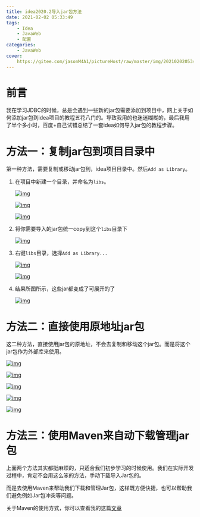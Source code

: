 ```yaml
---
title: idea2020.2导入jar包方法
date: 2021-02-02 05:33:49
tags:
	- Idea
	- JavaWeb
	- 配置
categories:
	- JavaWeb
cover:
	https://gitee.com/jasonM4A1/pictureHost/raw/master/img/20210202053451.jpg
---
```


# 前言

我在学习JDBC的时候，总是会遇到一些新的jar包需要添加到项目中，网上关于如何添加jar包到idea项目的教程五花八门的。导致我用的也迷迷糊糊的，最后我用了半个多小时，百度+自己试错总结了一套idea如何导入jar包的教程步骤。

# 方法一：复制jar包到项目目录中

第一种方法，需要复制或移动jar包到，idea项目目录中。然后`Add as Library`。

1. 在项目中新建一个目录，并命名为`libs`。

   [![img](https://gitee.com/jasonM4A1/pictureHost/raw/master/20201205212521.png)](https://gitee.com/jasonM4A1/pictureHost/raw/master/20201205212521.png)

   [![img](https://gitee.com/jasonM4A1/pictureHost/raw/master/20201205212646.png)](https://gitee.com/jasonM4A1/pictureHost/raw/master/20201205212646.png)

   [![img](https://gitee.com/jasonM4A1/pictureHost/raw/master/20201205212724.png)](https://gitee.com/jasonM4A1/pictureHost/raw/master/20201205212724.png)

2. 将你需要导入的jar包统一copy到这个`libs`目录下

   [![img](https://gitee.com/jasonM4A1/pictureHost/raw/master/20201205214702.png)](https://gitee.com/jasonM4A1/pictureHost/raw/master/20201205214702.png)

3. 右键`libs`目录，选择`Add as Library...`

   [![img](https://gitee.com/jasonM4A1/pictureHost/raw/master/20201205214800.png)](https://gitee.com/jasonM4A1/pictureHost/raw/master/20201205214800.png)

   [![img](https://gitee.com/jasonM4A1/pictureHost/raw/master/20201205214905.png)](https://gitee.com/jasonM4A1/pictureHost/raw/master/20201205214905.png)

4. 结果所图所示，这些jar都变成了可展开的了

   [![img](https://gitee.com/jasonM4A1/pictureHost/raw/master/20201205215027.png)](https://gitee.com/jasonM4A1/pictureHost/raw/master/20201205215027.png)

# 方法二：直接使用原地址jar包

这二种方法，直接使用jar包的原地址，不会去复制和移动这个jar包。而是将这个jar包作为外部库来使用。

[![img](https://gitee.com/jasonM4A1/pictureHost/raw/master/20201205220028.png)](https://gitee.com/jasonM4A1/pictureHost/raw/master/20201205220028.png)

[![img](https://gitee.com/jasonM4A1/pictureHost/raw/master/20201205220114.png)](https://gitee.com/jasonM4A1/pictureHost/raw/master/20201205220114.png)

[![img](https://gitee.com/jasonM4A1/pictureHost/raw/master/20201205220235.png)](https://gitee.com/jasonM4A1/pictureHost/raw/master/20201205220235.png)

[![img](https://gitee.com/jasonM4A1/pictureHost/raw/master/20201205220329.png)](https://gitee.com/jasonM4A1/pictureHost/raw/master/20201205220329.png)

[![img](https://gitee.com/jasonM4A1/pictureHost/raw/master/20201205220454.png)](https://gitee.com/jasonM4A1/pictureHost/raw/master/20201205220454.png)

# 方法三：使用Maven来自动下载管理jar包

上面两个方法其实都挺麻烦的，只适合我们初步学习的时候使用。我们在实际开发过程中，肯定不会用这么笨的方法，手动下载导入Jar包的。

而是去使用Maven来帮助我们下载和管理Jar包，这样既方便快捷，也可以帮助我们避免例如Jar包冲突等问题。

关于Maven的使用方式，你可以查看我的这篇[文章](https://www.kuangstudy.com/bbs/1356634744057495554)

